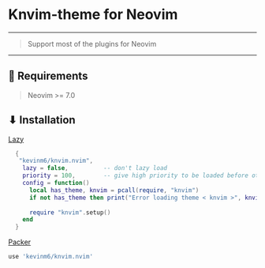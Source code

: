 # Knvim-theme for Neovim

---

> Support most of the plugins for Neovim

---

## 📄 Requirements

> Neovim >= 7.0


## ⬇ Installation

[Lazy](https://github.com/wbthomason/packer.nvim)

```lua
  {
   "kevinm6/knvim.nvim",
    lazy = false,          -- don't lazy load
    priority = 100,        -- give high priority to be loaded before others plugin
    config = function()
      local has_theme, knvim = pcall(require, "knvim")
      if not has_theme then print("Error loading theme < knvim >", knvim) end
 
      require "knvim".setup()
    end
  }
```

[Packer](https://github.com/wbthomason/packer.nvim)

```lua
use 'kevinm6/knvim.nvim'
```

